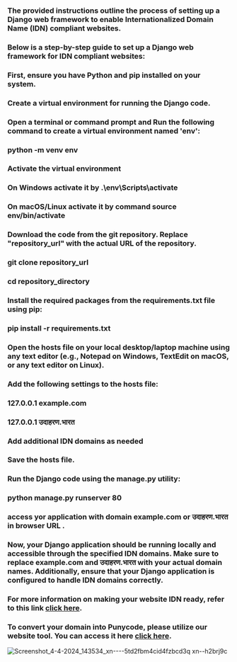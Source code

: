 ### The provided instructions outline the process of setting up a Django web framework to enable Internationalized Domain Name (IDN) compliant websites.

### Below is a step-by-step guide to set up a Django web framework for IDN compliant websites:
### First, ensure you have Python and pip installed on your system.
### Create a virtual environment for running the Django code. 
### Open a terminal or command prompt and Run the following command to create a virtual environment named 'env':
### python -m venv env
### Activate the virtual environment
### On Windows activate it by .\env\Scripts\activate
### On macOS/Linux activate it by command source env/bin/activate
### Download the code from the git repository. Replace "repository_url" with the actual URL of the repository.
### git clone repository_url
### cd repository_directory
### Install the required packages from the requirements.txt file using pip:
### pip install -r requirements.txt
### Open the hosts file on your local desktop/laptop machine using any text editor (e.g., Notepad on Windows, TextEdit on macOS, or any text editor on Linux).
### Add the following settings to the hosts file:
### 127.0.0.1 example.com
### 127.0.0.1 उदाहरण.भारत
### Add additional IDN domains as needed
### Save the hosts file.
### Run the Django code using the manage.py utility:
### python manage.py runserver 80
### access yor application with domain example.com or उदाहरण.भारत in browser URL .
### Now, your Django application should be running locally and accessible through the specified IDN domains. Make sure to replace example.com and उदाहरण.भारत with your actual domain names. Additionally, ensure that your Django application is configured to handle IDN  domains correctly.
### For more information on making your website IDN ready, refer to this link [click here](https://bhashanet.in/sop_document_page).
### To convert your domain into Punycode, please utilize our website tool. You can access it here [click here](https://bhashanet.in/tools).
![Screenshot_4-4-2024_143534_xn----5td2fbm4cid4fzbcd3q xn--h2brj9c](https://github.com/bhashanet/django_idn_compliant_code/assets/165909590/f64d5622-4a48-447c-a0ea-29bc07ea8d83)
